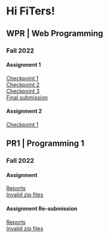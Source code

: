# Hi FiTers!

## WPR | Web Programming
### Fall 2022
#### Assignment 1
[Checkpoint 1](https://hanu-congnv.github.io/wpr/fall2022/a1-cp1/)  <br />
[Checkpoint 2](https://hanu-congnv.github.io/wpr/fall2022/a1-cp2/)  <br />
[Checkpoint 3](https://hanu-congnv.github.io/wpr/fall2022/a1-cp3/)  <br />
[Final submission](https://hanu-congnv.github.io/wpr/fall2022/a1-fs/)  <br />

#### Assignment 2
[Checkpoint 1](https://hanu-congnv.github.io/wpr/fall2022/a2-cp1/)  <br />


## PR1 | Programming 1
### Fall 2022
#### Assignment
[Reports](https://hanu-congnv.github.io/pr1/fall2022/a1/)  <br />
[Invalid zip files](https://hanu-congnv.github.io/pr1/fall2022/a1/invalid-zip-files.txt) 

#### Assignment Re-submission
[Reports](https://hanu-congnv.github.io/pr1/fall2022/a1-re/)  <br />
[Invalid zip files](https://hanu-congnv.github.io/pr1/fall2022/a1-re/invalid-zip-files.txt) 

